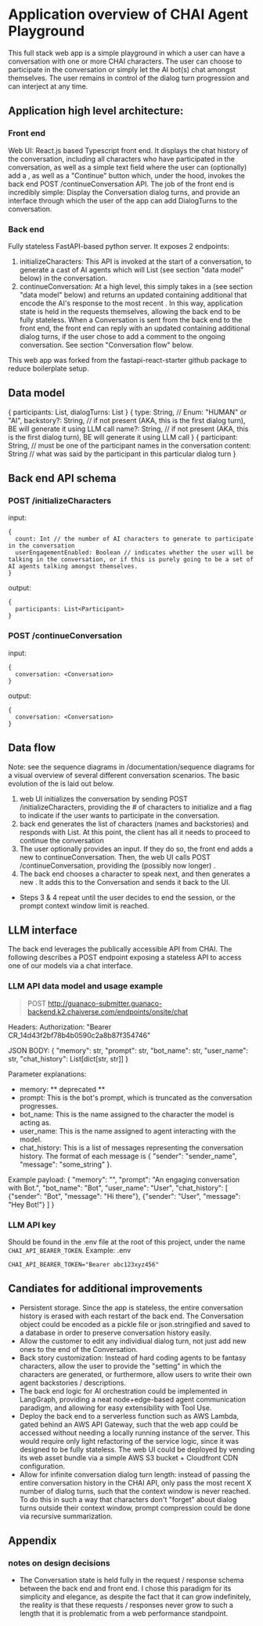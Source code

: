 # Application overview of CHAI Agent Playground
This full stack web app is a simple playground in which a user can have a conversation with one or more CHAI characters. The user can choose to participate in the conversation or simply let the AI bot(s) chat amongst themselves. The user remains in control of the dialog turn progression and can interject at any time.

## Application high level architecture:
### Front end 
Web UI: React.js based Typescript front end. It displays the chat history of the conversation, including all characters who have participated in the conversation, as well as a simple text field where the user can (optionally) add a <DialogTurn>, as well as a "Continue" button which, under the hood, invokes the back end POST /continueConversation API. The job of the front end is incredibly simple: Display the Conversation dialog turns, and provide an interface through which the user of the app can add DialogTurns to the conversation.

### Back end
Fully stateless FastAPI-based python server. It exposes 2 endpoints: 
1. initializeCharacters: This API is invoked at the start of a conversation, to generate a cast of AI agents which will List<Participant> (see section "data model" below) in the conversation.
2. continueConversation: At a high level, this simply takes in a <Conversation> (see section "data model" below) and returns an updated <Conversation> containing additional <DialogTurns> that encode the AI's response to the most recent <DialogTurn>. In this way, application state is held in the requests themselves, allowing the back end to be fully stateless. When a Conversation is sent from the back end to the front end, the front end can reply with an updated <Conversation> containing additional dialog turns, if the user chose to add a comment to the ongoing conversation. See section "Conversation flow" below.

This web app was forked from the fastapi-react-starter github package to reduce boilerplate setup.

## Data model 
<Conversation>
{
  participants: List<Participant>,
  dialogTurns: List<DialogTurn>
}

<Participant>
{
  type: String, // Enum: "HUMAN" or "AI",
  backstory?: String, // if not present (AKA, this is the first dialog turn), BE will generate it using LLM call
  name?: String, // if not present (AKA, this is the first dialog turn), BE will generate it using LLM call
}

<DialogTurn>
{
  participant: String, // must be one of the participant names in the conversation
  content: String // what was said by the participant in this particular dialog turn
}

## Back end API schema
### POST /initializeCharacters
input:
```
{
  count: Int // the number of AI characters to generate to participate in the conversation
  userEngagementEnabled: Boolean // indicates whether the user will be talking in the conversation, or if this is purely going to be a set of AI agents talking amongst themselves. 
}
```
output:
```
{
  participants: List<Participant>
}
```
### POST /continueConversation
input:
```
{
  conversation: <Conversation>
}
```
output:
```
{
  conversation: <Conversation>
}
```

## Data flow
Note: see the sequence diagrams in /documentation/sequence diagrams for a visual overview of several different conversation scenarios. The basic evolution of the <Conversation> is laid out below. 
1. web UI initializes the conversation by sending POST /initializeCharacters, providing the # of characters to initialize and a flag to indicate if the user wants to participate in the conversation.
2. back end generates the list of characters (names and backstories) and responds with List<Participant>. At this point, the client has all it needs to proceed to continue the conversation
3. The user optionally provides an input. If they do so, the front end adds a new <DialogTurn> to continueConversation. Then, the web UI calls POST /continueConversation, providing the (possibly now longer) <Conversation>.
4. The back end chooses a character to speak next, and then generates a new <DialogTurn>. It adds this to the Conversation and sends it back to the UI.
* Steps 3 & 4 repeat until the user decides to end the session, or the prompt context window limit is reached. 

## LLM interface 
The back end leverages the publically accessible API from CHAI. The following describes a POST endpoint exposing a stateless API to access one of our models via a chat interface.

### LLM API data model and usage example
> POST
http://guanaco-submitter.guanaco-backend.k2.chaiverse.com/endpoints/onsite/chat

Headers:
Authorization: "Bearer CR_14d43f2bf78b4b0590c2a8b87f354746"

JSON BODY:
{
    "memory": str,
    "prompt": str,
    "bot_name": str,
    "user_name": str,
    "chat_history": List[dict[str, str]]
}

Parameter explanations:
- memory: ** deprecated **
- prompt: This is the bot's prompt, which is truncated
          as the conversation progresses.
- bot_name: This is the name assigned to the character
            the model is acting as.
- user_name: This is the name assigned to agent interacting
             with the model.
- chat_history: This is a list of messages representing the
                conversation history. The format of each
                message is
                {
                    "sender": "sender_name",
                    "message": "some_string"
                }.

Example payload:
{
    "memory": "",
    "prompt": "An engaging conversation with Bot.",
    "bot_name": "Bot",
    "user_name": "User",
    "chat_history":
        [
          {"sender": "Bot", "message": "Hi there"},
          {"sender": "User", "message": "Hey Bot!"}
        ]
}
>
### LLM API key
Should be found in the .env file at the root of this project, under the name `CHAI_API_BEARER_TOKEN`. Example:
.env
```
CHAI_API_BEARER_TOKEN="Bearer abc123xyz456"
```

## Candiates for additional improvements
* Persistent storage. Since the app is stateless, the entire conversation history is erased with each restart of the back end. The Conversation object could be encoded as a pickle file or json.stringified and saved to a database in order to preserve conversation history easily. 
* Allow the customer to edit any individiual dialog turn, not just add new ones to the end of the Conversation.
* Back story customization: Instead of hard coding agents to be fantasy characters, allow the user to provide the "setting" in which the characters are generated, or furthermore, allow users to write their own agent backstories / descriptions.
* The back end logic for AI orchestration could be implemented in LangGraph, providing a neat node+edge-based agent communication paradigm, and allowing for easy extensibility with Tool Use. 
* Deploy the back end to a serverless function such as AWS Lambda, gated behind an AWS API Gateway, such that the web app could be accessed without needing a locally running instance of the server. This would require only light refactoring of the service logic, since it was designed to be fully stateless. The web UI could be deployed by vending its web asset bundle via a simple AWS S3 bucket + Cloudfront CDN configuration.
* Allow for infinite conversation dialog turn length: instead of passing the entire conversation history in the CHAI API, only pass the most recent X number of dialog turns, such that the context window is never reached. To do this in such a way that characters don't "forget" about dialog turns outside their context window, prompt compression could be done via recursive summarization. 

## Appendix
### notes on design decisions
* The Conversation state is held fully in the request / response schema between the back end and front end. I chose this paradigm for its simplicity and elegance, as despite the fact that it can grow indefinitely, the reality is that these requests / responses never grow to such a length that it is problematic from a web performance standpoint. 
